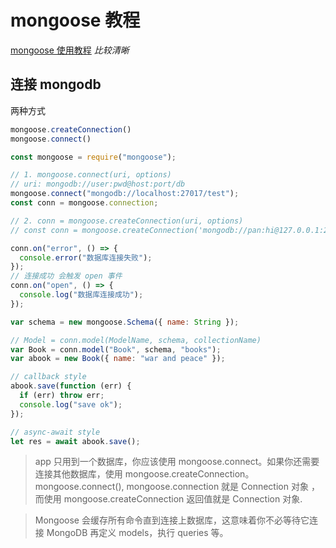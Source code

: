 # mongoose 教程

[mongoose 使用教程](https://www.cnblogs.com/chris-oil/p/9145364.html) _比较清晰_

## 连接 mongodb

两种方式
```js
mongoose.createConnection()
mongoose.connect()
```

```js
const mongoose = require("mongoose");

// 1. mongoose.connect(uri, options)
// uri: mongodb://user:pwd@host:port/db
mongoose.connect("mongodb://localhost:27017/test");
const conn = mongoose.connection;

// 2. conn = mongoose.createConnection(uri, options)
// const conn = mongoose.createConnection('mongodb://pan:hi@127.0.0.1:27017/test', {useNewUrlParser: true})

conn.on("error", () => {
  console.error("数据库连接失败");
});
// 连接成功 会触发 open 事件
conn.on("open", () => {
  console.log("数据库连接成功");
});

var schema = new mongoose.Schema({ name: String });

// Model = conn.model(ModelName, schema, collectionName)
var Book = conn.model("Book", schema, "books");
var abook = new Book({ name: "war and peace" });

// callback style
abook.save(function (err) {
  if (err) throw err;
  console.log("save ok");
});

// async-await style
let res = await abook.save();
```

> app 只用到一个数据库，你应该使用 mongoose.connect。如果你还需要连接其他数据库，使用 mongoose.createConnection。mongoose.connect(), mongoose.connection 就是 Connection 对象 ，而使用 mongoose.createConnection 返回值就是 Connection 对象.

> Mongoose 会缓存所有命令直到连接上数据库，这意味着你不必等待它连接 MongoDB 再定义 models，执行 queries 等。
